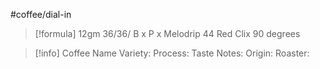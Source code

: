 #coffee/dial-in 

> [!formula] 
> 12gm
> 36/36/
> B x P x Melodrip
> 44 Red Clix
> 90 degrees
> 

> [!info] Coffee Name
> Variety: 
> Process: 
> Taste Notes: 
> Origin: 
> Roaster: 

